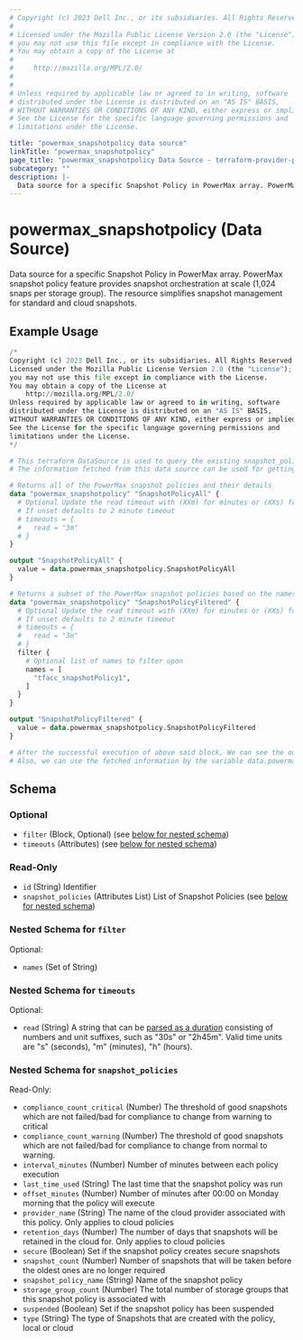 ```yaml
---
# Copyright (c) 2023 Dell Inc., or its subsidiaries. All Rights Reserved.
#
# Licensed under the Mozilla Public License Version 2.0 (the "License");
# you may not use this file except in compliance with the License.
# You may obtain a copy of the License at
#
#     http://mozilla.org/MPL/2.0/
#
#
# Unless required by applicable law or agreed to in writing, software
# distributed under the License is distributed on an "AS IS" BASIS,
# WITHOUT WARRANTIES OR CONDITIONS OF ANY KIND, either express or implied.
# See the License for the specific language governing permissions and
# limitations under the License.

title: "powermax_snapshotpolicy data source"
linkTitle: "powermax_snapshotpolicy"
page_title: "powermax_snapshotpolicy Data Source - terraform-provider-powermax"
subcategory: ""
description: |-
  Data source for a specific Snapshot Policy in PowerMax array. PowerMax snapshot policy feature provides snapshot orchestration at scale (1,024 snaps per storage group). The resource simplifies snapshot management for standard and cloud snapshots.
---
```


# powermax_snapshotpolicy (Data Source)

Data source for a specific Snapshot Policy in PowerMax array. PowerMax snapshot policy feature provides snapshot orchestration at scale (1,024 snaps per storage group). The resource simplifies snapshot management for standard and cloud snapshots.

## Example Usage

```terraform
/*
Copyright (c) 2023 Dell Inc., or its subsidiaries. All Rights Reserved.
Licensed under the Mozilla Public License Version 2.0 (the "License");
you may not use this file except in compliance with the License.
You may obtain a copy of the License at
    http://mozilla.org/MPL/2.0/
Unless required by applicable law or agreed to in writing, software
distributed under the License is distributed on an "AS IS" BASIS,
WITHOUT WARRANTIES OR CONDITIONS OF ANY KIND, either express or implied.
See the License for the specific language governing permissions and
limitations under the License.
*/

# This terraform DataSource is used to query the existing snapshot_policy from PowerMax array.
# The information fetched from this data source can be used for getting the details / for further processing in resource block.

# Returns all of the PowerMax snapshot policies and their details
data "powermax_snapshotpolicy" "SnapshotPolicyAll" {
  # Optional Update the read timeout with (XXm) for minutes or (XXs) for timeout in seconds
  # If unset defaults to 2 minute timeout
  # timeouts = {
  #   read = "3m"
  # }
}

output "SnapshotPolicyAll" {
  value = data.powermax_snapshotpolicy.SnapshotPolicyAll
}

# Returns a subset of the PowerMax snapshot policies based on the names provided in the `names` filter block and their details
data "powermax_snapshotpolicy" "SnapshotPolicyFiltered" {
  # Optional Update the read timeout with (XXm) for minutes or (XXs) for timeout in seconds
  # If unset defaults to 2 minute timeout
  # timeouts = {
  #   read = "3m"
  # }
  filter {
    # Optional list of names to filter upon
    names = [
      "tfacc_snapshotPolicy1",
    ]
  }
}

output "SnapshotPolicyFiltered" {
  value = data.powermax_snapshotpolicy.SnapshotPolicyFiltered
}

# After the successful execution of above said block, We can see the output value by executing 'terraform output' command.
# Also, we can use the fetched information by the variable data.powermax_snapshotpolicy.example
```

<!-- schema generated by tfplugindocs -->
## Schema

### Optional

- `filter` (Block, Optional) (see [below for nested schema](#nestedblock--filter))
- `timeouts` (Attributes) (see [below for nested schema](#nestedatt--timeouts))

### Read-Only

- `id` (String) Identifier
- `snapshot_policies` (Attributes List) List of Snapshot Policies (see [below for nested schema](#nestedatt--snapshot_policies))

<a id="nestedblock--filter"></a>
### Nested Schema for `filter`

Optional:

- `names` (Set of String)


<a id="nestedatt--timeouts"></a>
### Nested Schema for `timeouts`

Optional:

- `read` (String) A string that can be [parsed as a duration](https://pkg.go.dev/time#ParseDuration) consisting of numbers and unit suffixes, such as "30s" or "2h45m". Valid time units are "s" (seconds), "m" (minutes), "h" (hours).


<a id="nestedatt--snapshot_policies"></a>
### Nested Schema for `snapshot_policies`

Read-Only:

- `compliance_count_critical` (Number) The threshold of good snapshots which are not failed/bad for compliance to change from warning to critical
- `compliance_count_warning` (Number) The threshold of good snapshots which are not failed/bad for compliance to change from normal to warning.
- `interval_minutes` (Number) Number of minutes between each policy execution
- `last_time_used` (String) The last time that the snapshot policy was run
- `offset_minutes` (Number) Number of minutes after 00:00 on Monday morning that the policy will execute
- `provider_name` (String) The name of the cloud provider associated with this policy. Only applies to cloud policies
- `retention_days` (Number) The number of days that snapshots will be retained in the cloud for. Only applies to cloud policies
- `secure` (Boolean) Set if the snapshot policy creates secure snapshots
- `snapshot_count` (Number) Number of snapshots that will be taken before the oldest ones are no longer required
- `snapshot_policy_name` (String) Name of the snapshot policy
- `storage_group_count` (Number) The total number of storage groups that this snapshot policy is associated with
- `suspended` (Boolean) Set if the snapshot policy has been suspended
- `type` (String) The type of Snapshots that are created with the policy, local or cloud